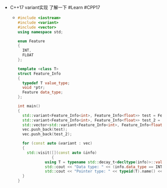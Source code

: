 - C++17 variant实现 了解一下 #Learn #CPP17
	- ```cpp
	  #include <iostream>
	  #include <variant>
	  #include <vector>
	  using namespace std;
	  
	  enum Feature
	  {
	    INT,
	    FLOAT
	  };
	  
	  template <class T>
	  struct Feature_Info
	  {
	    typedef T value_type;
	    void *ptr;
	    Feature data_type;
	  };
	  
	  int main()
	  {
	    std::variant<Feature_Info<int>, Feature_Info<float>> test = Feature_Info<int>();
	    std::variant<Feature_Info<int>, Feature_Info<float>> test_2 = Feature_Info<float>();
	    std::vector<std::variant<Feature_Info<int>, Feature_Info<float>>> vec;
	    vec.push_back(test);
	    vec.push_back(test_2);
	  
	    for (const auto &variant : vec)
	    {
	      std::visit([](const auto &info)
	                 {
	              using T = typename std::decay_t<decltype(info)>::value_type;
	              std::cout << "Data type: " << (info.data_type == INT ? "INT" : "FLOAT") << std::endl;
	              std::cout << "Pointer type: " << typeid(T).name() << std::endl; }, variant);
	    }
	  }
	  
	  ```